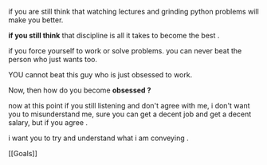 if you are still think that watching lectures and grinding python problems
will make you better.

**if you still think** that discipline is all it takes to become the best .

if you force yourself to work or solve problems.
you can never beat the person who just wants too.

YOU cannot beat this guy who is just obsessed to work.

Now, then how do you become **obsessed ?**

now at this point if you still listening and don't agree with me, i don't want you to misunderstand me, sure you can get a decent job and get a decent salary, but if you agree .

i want you to try and understand what i am conveying .


[[Goals]]

